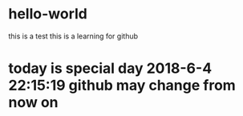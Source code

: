 # hello-world
this is a test
this is a learning for github
# today is special day 2018-6-4 22:15:19 github may change from now on
